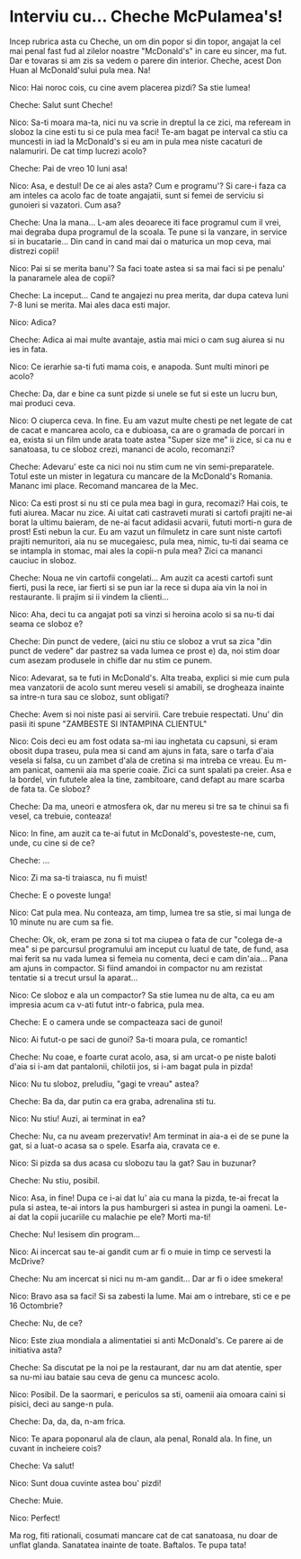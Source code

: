 ﻿# Interviu cu... Cheche McPulamea's!

Incep rubrica asta cu Cheche, un om din popor si din topor, angajat la cel mai penal fast fud al zilelor noastre "McDonald's" in care eu sincer, ma fut. Dar e tovaras si am zis sa vedem o parere din interior. Cheche, acest Don Huan al McDonald'sului pula mea. Na!

Nico: Hai noroc cois, cu cine avem placerea pizdi? Sa stie lumea!

Cheche: Salut sunt Cheche!

Nico: Sa-ti moara ma-ta, nici nu va scrie in dreptul la ce zici, ma refeream in sloboz la cine esti tu si ce pula mea faci! Te-am bagat pe interval ca stiu ca muncesti in iad la McDonald's si eu am in pula mea niste cacaturi de nalamuriri. De cat timp lucrezi acolo?

Cheche: Pai de vreo 10 luni asa!

Nico: Asa, e destul! De ce ai ales asta? Cum e programu'? Si care-i faza ca am inteles ca acolo fac de toate angajatii, sunt si femei de serviciu si gunoieri si vazatori. Cum asa?

Cheche: Una la mana... L-am ales deoarece iti face programul cum il vrei, mai degraba dupa programul de la scoala. Te pune si la vanzare, in service si in bucatarie... Din cand in cand mai dai o maturica un mop ceva, mai distrezi copii!

Nico: Pai si se merita banu'? Sa faci toate astea si sa mai faci si pe penalu' la panaramele alea de copii?

Cheche: La inceput... Cand te angajezi nu prea merita, dar dupa cateva luni 7-8 luni se merita. Mai ales daca esti major.

Nico: Adica?

Cheche: Adica ai mai multe avantaje, astia mai mici o cam sug aiurea si nu ies in fata.

Nico: Ce ierarhie sa-ti futi mama cois, e anapoda. Sunt multi minori pe acolo?

Cheche: Da, dar e bine ca sunt pizde si unele se fut si este un lucru bun, mai produci ceva.

Nico: O ciuperca ceva. In fine. Eu am vazut multe chesti pe net legate de cat de cacat e mancarea acolo, ca e dubioasa, ca are o gramada de porcari in ea, exista si un film unde arata toate astea "Super size me" ii zice, si ca nu e sanatoasa, tu ce sloboz crezi, mananci de acolo, recomanzi?

Cheche: Adevaru' este ca nici noi nu stim cum ne vin semi-preparatele. Totul este un mister in legatura cu mancare de la McDonald's Romania. Mananc imi place. Recomand mancarea de la Mec.

Nico: Ca esti prost si nu sti ce pula mea bagi in gura, recomazi? Hai cois, te futi aiurea. Macar nu zice. Ai uitat cati castraveti murati si cartofi prajiti ne-ai borat la ultimu baieram, de ne-ai facut adidasii acvarii, fututi morti-n gura de prost! Esti nebun la cur. Eu am vazut un filmuletz in care sunt niste cartofi prajiti nemuritori, aia nu se mucegaiesc, pula mea, nimic, tu-ti dai seama ce se intampla in stomac, mai ales la copii-n pula mea? Zici ca mananci cauciuc in sloboz.

Cheche: Noua ne vin cartofii congelati... Am auzit ca acesti cartofi sunt fierti, pusi la rece, iar fierti si se pun iar la rece si dupa aia vin la noi in restaurante. Ii prajim si ii vindem la clienti...

Nico: Aha, deci tu ca angajat poti sa vinzi si heroina acolo si sa nu-ti dai seama ce sloboz e?

Cheche: Din punct de vedere, (aici nu stiu ce sloboz a vrut sa zica "din punct de vedere" dar pastrez sa vada lumea ce prost e) da, noi stim doar cum asezam produsele in chifle dar nu stim ce punem.

Nico: Adevarat, sa te futi in McDonald's. Alta treaba, explici si mie cum pula mea vanzatorii de acolo sunt mereu veseli si amabili, se drogheaza inainte sa intre-n tura sau ce sloboz, sunt obligati?

Cheche: Avem si noi niste pasi ai servirii. Care trebuie respectati. Unu' din pasii iti spune "ZAMBESTE SI INTAMPINA CLIENTUL"

Nico: Cois deci eu am fost odata sa-mi iau inghetata cu capsuni, si eram obosit dupa traseu, pula mea si cand am ajuns in fata, sare o tarfa d'aia vesela si falsa, cu un zambet d'ala de cretina si ma intreba ce vreau. Eu m-am panicat, oamenii aia ma sperie coaie. Zici ca sunt spalati pa creier. Asa e la bordel, vin fututele alea la tine, zambitoare, cand defapt au mare scarba de fata ta. Ce sloboz?

Cheche: Da ma, uneori e atmosfera ok, dar nu mereu si tre sa te chinui sa fi vesel, ca trebuie, conteaza!

Nico: In fine, am auzit ca te-ai futut in McDonald's, povesteste-ne, cum, unde, cu cine si de ce?

Cheche: ...

Nico: Zi ma sa-ti traiasca, nu fi muist!

Cheche: E o poveste lunga!

Nico: Cat pula mea. Nu conteaza, am timp, lumea tre sa stie, si mai lunga de 10 minute nu are cum sa fie.

Cheche: Ok, ok, eram pe zona si tot ma ciupea o fata de cur "colega de-a mea" si pe parcursul programului am inceput cu luatul de tate, de fund, asa mai ferit sa nu vada lumea si femeia nu comenta, deci e cam din'aia... Pana am ajuns in compactor. Si fiind amandoi in compactor nu am rezistat tentatie si a trecut ursul la aparat...

Nico: Ce sloboz e ala un compactor? Sa stie lumea nu de alta, ca eu am impresia acum ca v-ati futut intr-o fabrica, pula mea.

Cheche: E o camera unde se compacteaza saci de gunoi!

Nico: Ai futut-o pe saci de gunoi? Sa-ti moara pula, ce romantic!

Cheche: Nu coae, e foarte curat acolo, asa, si am urcat-o pe niste baloti d'aia si i-am dat pantalonii, chilotii jos, si i-am bagat pula in pizda!

Nico: Nu tu sloboz, preludiu, "gagi te vreau" astea?

Cheche: Ba da, dar putin ca era graba, adrenalina sti tu.

Nico: Nu stiu! Auzi, ai terminat in ea?

Cheche: Nu, ca nu aveam prezervativ! Am terminat in aia-a ei de se pune la gat, si a luat-o acasa sa o spele. Esarfa aia, cravata ce e.

Nico: Si pizda sa dus acasa cu slobozu tau la gat? Sau in buzunar?

Cheche: Nu stiu, posibil.

Nico: Asa, in fine! Dupa ce i-ai dat lu' aia cu mana la pizda, te-ai frecat la pula si astea, te-ai intors la pus hamburgeri si astea in pungi la oameni. Le-ai dat la copii jucariile cu malachie pe ele? Morti ma-ti!

Cheche: Nu! Iesisem din program...

Nico: Ai incercat sau te-ai gandit cum ar fi o muie in timp ce servesti la McDrive?

Cheche: Nu am incercat si nici nu m-am gandit... Dar ar fi o idee smekera!

Nico: Bravo asa sa faci! Si sa zabesti la lume. Mai am o intrebare, sti ce e pe 16 Octombrie?

Cheche: Nu, de ce?

Nico: Este ziua mondiala a alimentatiei si anti McDonald's. Ce parere ai de initiativa asta?

Cheche: Sa discutat pe la noi pe la restaurant, dar nu am dat atentie, sper sa nu-mi iau bataie sau ceva de genu ca muncesc acolo.

Nico: Posibil. De la saormari, e periculos sa sti, oamenii aia omoara caini si pisici, deci au sange-n pula.

Cheche: Da, da, da, n-am frica.

Nico: Te apara poponarul ala de claun, ala penal, Ronald ala. In fine, un cuvant in incheiere cois?

Cheche: Va salut!

Nico: Sunt doua cuvinte astea bou' pizdi!

Cheche: Muie.

Nico: Perfect!

Ma rog, fiti rationali, cosumati mancare cat de cat sanatoasa, nu doar de unflat glanda. Sanatatea inainte de toate. Baftalos. Te pupa tata!